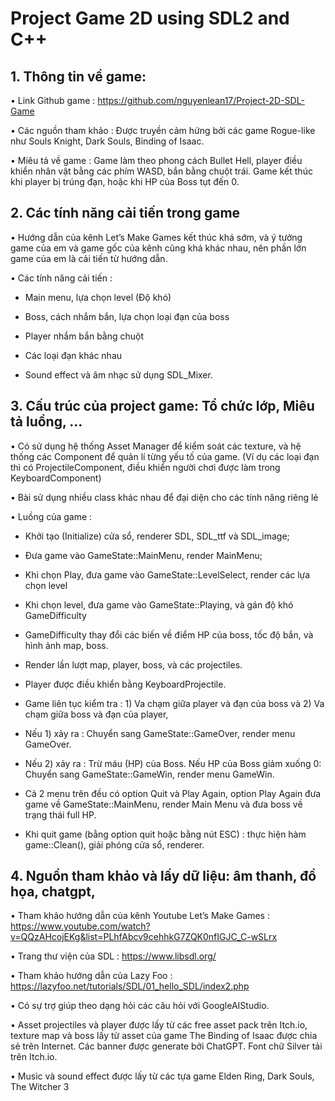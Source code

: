 # Project Game 2D using SDL2 and C++
## 1.	Thông tin về game: 

•	Link Github game : https://github.com/nguyenlean17/Project-2D-SDL-Game

•	Các nguồn tham khảo : Được truyền cảm hứng bởi các game Rogue-like như Souls Knight, Dark Souls, Binding of Isaac. 

•	Miêu tả về game : Game làm theo phong cách Bullet Hell, player điều khiển nhân vật bằng các phím WASD, bắn bằng chuột trái. Game kết thúc khi player bị trúng đạn, hoặc khi HP của Boss tụt đến 0. 
## 2.	Các tính năng cải tiến trong game
•	Hướng dẫn của kênh Let’s Make Games kết thúc khá sớm, và ý tưởng game của em và game gốc của kênh cũng khá khác nhau, nên phần lớn game của em là cải tiến từ hướng dẫn.

•	Các tính năng cải tiến : 

+ Main menu, lựa chọn level (Độ khó)

+ Boss, cách nhắm bắn, lựa chọn loại đạn của boss

+ Player nhắm bắn bằng chuột

+ Các loại đạn khác nhau

+ Sound effect và âm nhạc sử dụng SDL_Mixer.
## 3.	Cấu trúc của project game: Tổ chức lớp, Miêu tả luồng, …
•	Có sử dụng hệ thống Asset Manager để kiểm soát các texture, và hệ thống các Component để quản lí từng yếu tố của game. (Ví dụ các loại đạn thì có ProjectileComponent, điều khiển người chơi được làm trong KeyboardComponent)

•	Bài sử dụng nhiều class khác nhau để đại diện cho các tính năng riêng lẻ

•	Luồng của game : 

-	Khởi tạo (Initialize) cửa sổ, renderer SDL, SDL_ttf và SDL_image;

-	Đưa game vào GameState::MainMenu, render MainMenu;

-	Khi chọn Play, đưa game vào GameState::LevelSelect, render các lựa chọn level

-	Khi chọn level, đưa game vào GameState::Playing, và gán độ khó GameDifficulty

-	GameDifficulty thay đổi các biến về điểm HP của boss, tốc độ bắn, và hình ảnh map, boss.

-	Render lần lượt map, player, boss, và các projectiles.

-	Player được điều khiển bằng KeyboardProjectile.

-	Game liên tục kiểm tra : 1) Va chạm giữa player và đạn của boss và 2) Va chạm giữa boss và đạn của player,

-	Nếu 1) xảy ra : Chuyển sang GameState::GameOver, render menu GameOver.

-	Nếu 2) xảy ra : Trừ máu (HP) của Boss. Nếu HP của Boss giảm xuống 0: Chuyển sang GameState::GameWin, render menu GameWin.

-	Cả 2 menu trên đều có option Quit và Play Again, option Play Again đưa game về GameState::MainMenu, render Main Menu và đưa boss về trạng thái full HP.

-	Khi quit game (bằng option quit hoặc bằng nút ESC) : thực hiện hàm game::Clean(), giải phóng cửa sổ, renderer.
## 4.	Nguồn tham khảo và lấy dữ liệu: âm thanh, đồ họa, chatgpt, 
•	Tham khảo hướng dẫn của kênh Youtube Let’s Make Games : https://www.youtube.com/watch?v=QQzAHcojEKg&list=PLhfAbcv9cehhkG7ZQK0nfIGJC_C-wSLrx

•	Trang thư viện của SDL : https://www.libsdl.org/

•	Tham khảo hướng dẫn của Lazy Foo : https://lazyfoo.net/tutorials/SDL/01_hello_SDL/index2.php

•	Có sự trợ giúp theo dạng hỏi các câu hỏi với GoogleAIStudio.

•	Asset projectiles và player được lấy từ các free asset pack trên Itch.io, texture map và boss lấy từ asset của game The Binding of Isaac được chia sẻ trên Internet. Các banner được generate bởi ChatGPT. Font chữ Silver tải trên Itch.io.

•	Music và sound effect được lấy từ các tựa game Elden Ring, Dark Souls, The Witcher 3


